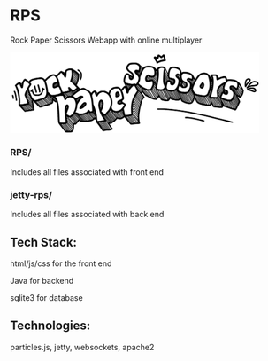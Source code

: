 # RPS
Rock Paper Scissors Webapp with online multiplayer

<img src="https://github.com/kazar4/RPS/blob/master/README_LOGO.png" width="450">


### RPS/
Includes all files associated with front end
### jetty-rps/
Includes all files associated with back end


## Tech Stack:
html/js/css for the front end

Java for backend

sqlite3 for database


## Technologies:
particles.js, jetty, websockets, apache2
